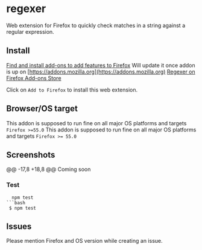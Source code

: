 # regexer 

Web extension for Firefox to quickly check matches in a string against a regular expression.

## Install

[Find and install add-ons to add features to Firefox](https://support.mozilla.org/en-US/kb/find-and-install-add-ons-add-features-to-firefox)
Will update it once addon is up on [https://addons.mozilla.org](https://addons.mozilla.org)
[Regexer on Firefox Add-ons Store](https://addons.mozilla.org/en-US/firefox/addon/regxer/)

Click on `Add to Firefox` to install this web extension.

## Browser/OS target

This addon is supposed to run fine on all major OS platforms and targets `Firefox >=55.0`
This addon is supposed to run fine on all major OS platforms and targets `Firefox >= 55.0`

## Screenshots

@@ -17,8 +18,8 @@ Coming soon

### Test

```
  npm test
```bash
 $ npm test
```

## Issues

Please mention Firefox and OS version while creating an issue.
